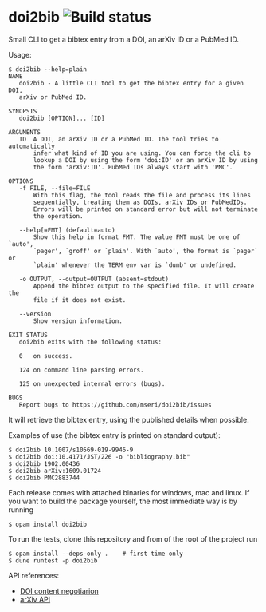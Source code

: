 # doi2bib ![Build status](https://github.com/mseri/doi2bib/workflows/Main%20workflow/badge.svg)
Small CLI to get a bibtex entry from a DOI, an arXiv ID or a PubMed ID.

Usage:

    $ doi2bib --help=plain
    NAME
       doi2bib - A little CLI tool to get the bibtex entry for a given DOI,
       arXiv or PubMed ID.

    SYNOPSIS
       doi2bib [OPTION]... [ID]

    ARGUMENTS
       ID  A DOI, an arXiv ID or a PubMed ID. The tool tries to automatically
           infer what kind of ID you are using. You can force the cli to
           lookup a DOI by using the form 'doi:ID' or an arXiv ID by using
           the form 'arXiv:ID'. PubMed IDs always start with 'PMC'.

    OPTIONS
       -f FILE, --file=FILE
           With this flag, the tool reads the file and process its lines
           sequentially, treating them as DOIs, arXiv IDs or PubMedIDs.
           Errors will be printed on standard error but will not terminate
           the operation.

       --help[=FMT] (default=auto)
           Show this help in format FMT. The value FMT must be one of `auto',
           `pager', `groff' or `plain'. With `auto', the format is `pager` or
           `plain' whenever the TERM env var is `dumb' or undefined.

       -o OUTPUT, --output=OUTPUT (absent=stdout)
           Append the bibtex output to the specified file. It will create the
           file if it does not exist.

       --version
           Show version information.

    EXIT STATUS
       doi2bib exits with the following status:

       0   on success.

       124 on command line parsing errors.

       125 on unexpected internal errors (bugs).

    BUGS
       Report bugs to https://github.com/mseri/doi2bib/issues

It will retrieve the bibtex entry, using the published details when possible.

Examples of use (the bibtex entry is printed on standard output):

    $ doi2bib 10.1007/s10569-019-9946-9
    $ doi2bib doi:10.4171/JST/226 -o "bibliography.bib"
    $ doi2bib 1902.00436
    $ doi2bib arXiv:1609.01724
    $ doi2bib PMC2883744

Each release comes with attached binaries for windows, mac and linux.
If you want to build the package yourself, the most immediate way is by running

    $ opam install doi2bib

To run the tests, clone this repository and from of the root of the project run

    $ opam install --deps-only .    # first time only
    $ dune runtest -p doi2bib

API references:

- [DOI content negotiarion](https://citation.crosscite.org/docs.html)
- [arXiv API](https://arxiv.org/help/api/index)
